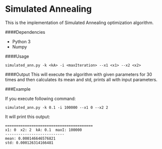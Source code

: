 Simulated Annealing
==================

This is the implementation of Simulated Annealing optimization algorithm.

####Dependencies
  * Python 3
  * Numpy


####Usage
  ```
  simulated_ann.py -k <kA> -i <maxIteration> --x1 <x1> --x2 <x2>
  ```

####Output
  This will execute the algorithm with given parameters for 30 times and then
  calculates its mean and std, prints all with input parameters.


###Example
  
  If you execute following command:
  ```
  simulated_ann.py -k 0.1 -i 100000 --x1 0 --x2 2
  ```

  It will print this output:
  ```
  ========================================
  x1: 0  x2: 2  kA: 0.1  maxI: 100000
  ---------------------------
  mean: 0.000146646576821
  std: 0.000126314166481
  ```

